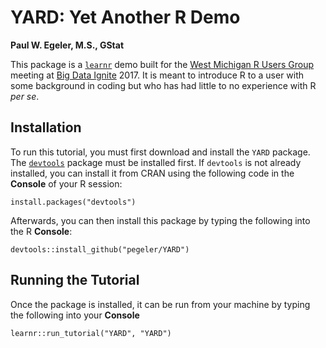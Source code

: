 YARD: Yet Another R Demo
=========================

**Paul W. Egeler, M.S., GStat**

This package is a [`learnr`](https://github.com/rstudio/learnr) demo built for the [West Michigan R Users Group](https://github.com/WestMichiganRUserGroup)
meeting at [Big Data Ignite](http://www.bigdataignite.com/) 2017. It is meant to introduce R to a user with some background in coding but who
has had little to no experience with R *per se*.

## Installation

To run this tutorial, you must first download and install the `YARD` package. The [`devtools`](https://cran.r-project.org/web/packages/devtools/index.html) package must be installed first. If `devtools` is not already installed, you can install it from CRAN using the following code in the **Console** of your R session:

    install.packages("devtools")
    
Afterwards, you can then install this package by typing the following into the R **Console**:

    devtools::install_github("pegeler/YARD")

## Running the Tutorial

Once the package is installed, it can be run from your machine by typing the following into your **Console**

    learnr::run_tutorial("YARD", "YARD")

